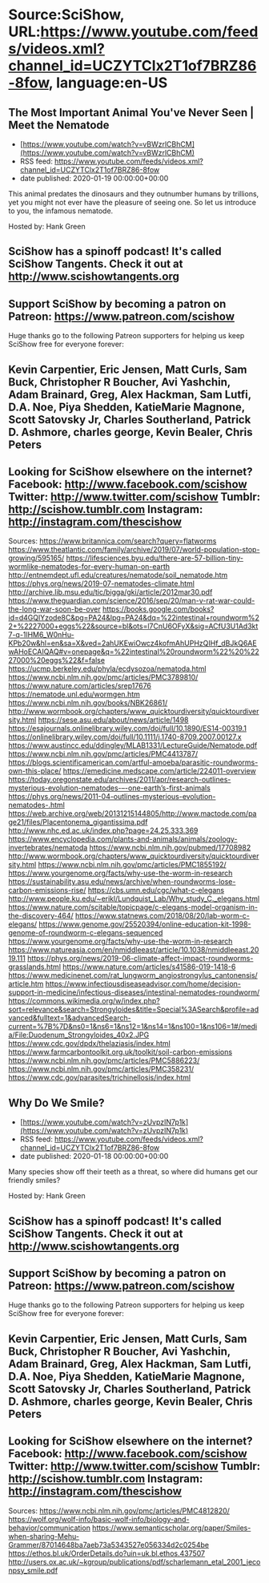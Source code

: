 # Source:SciShow, URL:https://www.youtube.com/feeds/videos.xml?channel_id=UCZYTClx2T1of7BRZ86-8fow, language:en-US

## The Most Important Animal You've Never Seen | Meet the Nematode
 - [https://www.youtube.com/watch?v=vBWzrlCBhCM](https://www.youtube.com/watch?v=vBWzrlCBhCM)
 - RSS feed: https://www.youtube.com/feeds/videos.xml?channel_id=UCZYTClx2T1of7BRZ86-8fow
 - date published: 2020-01-19 00:00:00+00:00

This animal predates the dinosaurs and they outnumber humans by trillions, yet you might not ever have the pleasure of seeing one. So let us introduce to you, the infamous nematode.

Hosted by: Hank Green

SciShow has a spinoff podcast! It's called SciShow Tangents. Check it out at http://www.scishowtangents.org
----------
Support SciShow by becoming a patron on Patreon: https://www.patreon.com/scishow
----------
Huge thanks go to the following Patreon supporters for helping us keep SciShow free for everyone forever:

Kevin Carpentier, Eric Jensen, Matt Curls, Sam Buck, Christopher R Boucher, Avi Yashchin, Adam Brainard, Greg, Alex Hackman, Sam Lutfi, D.A. Noe, Piya Shedden, KatieMarie Magnone, Scott Satovsky Jr, Charles Southerland, Patrick D. Ashmore, charles george, Kevin Bealer, Chris Peters
----------
Looking for SciShow elsewhere on the internet?
Facebook: http://www.facebook.com/scishow
Twitter: http://www.twitter.com/scishow
Tumblr: http://scishow.tumblr.com
Instagram: http://instagram.com/thescishow
----------

Sources:
https://www.britannica.com/search?query=flatworms
https://www.theatlantic.com/family/archive/2019/07/world-population-stop-growing/595165/
https://lifesciences.byu.edu/there-are-57-billion-tiny-wormlike-nematodes-for-every-human-on-earth
http://entnemdept.ufl.edu/creatures/nematode/soil_nematode.htm
https://phys.org/news/2019-07-nematodes-climate.html
http://archive.lib.msu.edu/tic/bigga/gki/article/2012mar30.pdf
https://www.theguardian.com/science/2016/sep/20/man-v-rat-war-could-the-long-war-soon-be-over
https://books.google.com/books?id=d4GQlYzode8C&pg=PA24&lpg=PA24&dq=%22intestinal+roundworm%22+%2227000+eggs%22&source=bl&ots=l7CnU6OFyX&sig=ACfU3U1Ad3kt7-q-1lHM6_W0nHu-KPb20w&hl=en&sa=X&ved=2ahUKEwiOwcz4kofmAhUPHzQIHf_dBJkQ6AEwAHoECAIQAQ#v=onepage&q=%22intestinal%20roundworm%22%20%2227000%20eggs%22&f=false
https://ucmp.berkeley.edu/phyla/ecdysozoa/nematoda.html
https://www.ncbi.nlm.nih.gov/pmc/articles/PMC3789810/
https://www.nature.com/articles/srep17676
https://nematode.unl.edu/wormgen.htm
https://www.ncbi.nlm.nih.gov/books/NBK26861/
http://www.wormbook.org/chapters/www_quicktourdiversity/quicktourdiversity.html
https://sese.asu.edu/about/news/article/1498
https://esajournals.onlinelibrary.wiley.com/doi/full/10.1890/ES14-00319.1
https://onlinelibrary.wiley.com/doi/full/10.1111/j.1740-8709.2007.00127.x
https://www.austincc.edu/ddingley/MLAB1331/LectureGuide/Nematode.pdf
https://www.ncbi.nlm.nih.gov/pmc/articles/PMC4413787/
https://blogs.scientificamerican.com/artful-amoeba/parasitic-roundworms-own-this-place/
https://emedicine.medscape.com/article/224011-overview
https://today.oregonstate.edu/archives/2011/apr/research-outlines-mysterious-evolution-nematodes-–-one-earth’s-first-animals
https://phys.org/news/2011-04-outlines-mysterious-evolution-nematodes-.html
https://web.archive.org/web/20131215144805/http://www.mactode.com/page21/files/Placentonema_gigantissima.pdf
http://www.nhc.ed.ac.uk/index.php?page=24.25.333.369
https://www.encyclopedia.com/plants-and-animals/animals/zoology-invertebrates/nematoda
https://www.ncbi.nlm.nih.gov/pubmed/17708982
http://www.wormbook.org/chapters/www_quicktourdiversity/quicktourdiversity.html
https://www.ncbi.nlm.nih.gov/pmc/articles/PMC1855192/
https://www.yourgenome.org/facts/why-use-the-worm-in-research
https://sustainability.asu.edu/news/archive/when-roundworms-lose-carbon-emissions-rise/
https://cbs.umn.edu/cgc/what-c-elegans
http://www.people.ku.edu/~erikl/Lundquist_Lab/Why_study_C._elegans.html
https://www.nature.com/scitable/topicpage/c-elegans-model-organism-in-the-discovery-464/
https://www.statnews.com/2018/08/20/lab-worm-c-elegans/
https://www.genome.gov/25520394/online-education-kit-1998-genome-of-roundworm-c-elegans-sequenced
https://www.yourgenome.org/facts/why-use-the-worm-in-research
https://www.natureasia.com/en/nmiddleeast/article/10.1038/nmiddleeast.2019.111
https://phys.org/news/2019-06-climate-affect-impact-roundworms-grasslands.html
https://www.nature.com/articles/s41586-019-1418-6
https://www.medicinenet.com/rat_lungworm_angiostrongylus_cantonensis/article.htm
https://www.infectiousdiseaseadvisor.com/home/decision-support-in-medicine/infectious-diseases/intestinal-nematodes-roundworm/
https://commons.wikimedia.org/w/index.php?sort=relevance&search=Strongyloides&title=Special%3ASearch&profile=advanced&fulltext=1&advancedSearch-current=%7B%7D&ns0=1&ns6=1&ns12=1&ns14=1&ns100=1&ns106=1#/media/File:Duodenum_Strongyloides_40x2.JPG
https://www.cdc.gov/dpdx/thelaziasis/index.html
https://www.farmcarbontoolkit.org.uk/toolkit/soil-carbon-emissions
https://www.ncbi.nlm.nih.gov/pmc/articles/PMC5886223/
https://www.ncbi.nlm.nih.gov/pmc/articles/PMC358231/
https://www.cdc.gov/parasites/trichinellosis/index.html

## Why Do We Smile?
 - [https://www.youtube.com/watch?v=zUvpzIN7p1k](https://www.youtube.com/watch?v=zUvpzIN7p1k)
 - RSS feed: https://www.youtube.com/feeds/videos.xml?channel_id=UCZYTClx2T1of7BRZ86-8fow
 - date published: 2020-01-18 00:00:00+00:00

Many species show off their teeth as a threat, so where did humans get our friendly smiles?

Hosted by: Hank Green

SciShow has a spinoff podcast! It's called SciShow Tangents. Check it out at http://www.scishowtangents.org
----------
Support SciShow by becoming a patron on Patreon: https://www.patreon.com/scishow
----------
Huge thanks go to the following Patreon supporters for helping us keep SciShow free for everyone forever:

Kevin Carpentier, Eric Jensen, Matt Curls, Sam Buck, Christopher R Boucher, Avi Yashchin, Adam Brainard, Greg, Alex Hackman, Sam Lutfi, D.A. Noe, Piya Shedden, KatieMarie Magnone, Scott Satovsky Jr, Charles Southerland, Patrick D. Ashmore, charles george, Kevin Bealer, Chris Peters
----------
Looking for SciShow elsewhere on the internet?
Facebook: http://www.facebook.com/scishow
Twitter: http://www.twitter.com/scishow
Tumblr: http://scishow.tumblr.com
Instagram: http://instagram.com/thescishow
----------
Sources:
https://www.ncbi.nlm.nih.gov/pmc/articles/PMC4812820/
https://wolf.org/wolf-info/basic-wolf-info/biology-and-behavior/communication
https://www.semanticscholar.org/paper/Smiles-when-sharing-Mehu-Grammer/87014648ba7aeb73a5343527e056334d2c0254be
https://ethos.bl.uk/OrderDetails.do?uin=uk.bl.ethos.437507
http://users.ox.ac.uk/~kgroup/publications/pdf/scharlemann_etal_2001_jeconpsy_smile.pdf

